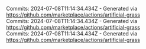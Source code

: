 Commits: 2024-07-08T11:14:34.434Z - Generated via https://github.com/marketplace/actions/artificial-grass
<br>
Commits: 2024-07-08T11:14:34.434Z - Generated via https://github.com/marketplace/actions/artificial-grass
<br>
Commits: 2024-07-08T11:14:34.434Z - Generated via https://github.com/marketplace/actions/artificial-grass
<br>
